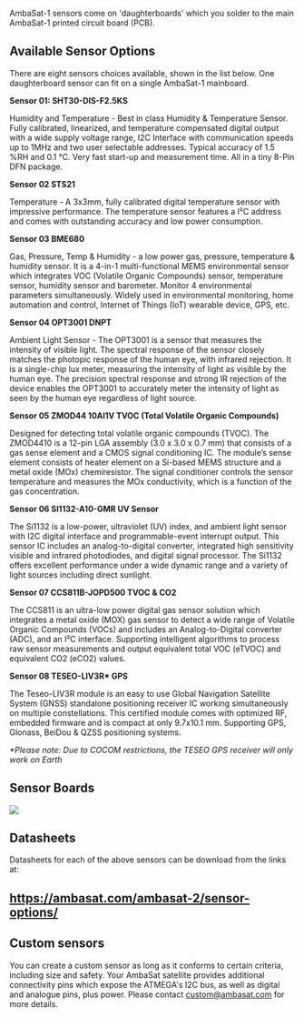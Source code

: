 AmbaSat-1 sensors come on 'daughterboards' which you solder to the main AmbaSat-1 printed circuit board (PCB).

<!-- wp:heading -->
<h2>Available Sensor Options</h2>
<!-- /wp:heading -->

<!-- wp:paragraph -->
<p>There are eight sensors choices available, shown in the list below. One daughterboard sensor can fit on a single AmbaSat-1 mainboard.  </p>
<!-- /wp:paragraph -->

<!-- wp:paragraph -->
<p><strong>Sensor 01:    SHT30-DIS-F2.5KS  </strong></p>
<!-- /wp:paragraph -->

<!-- wp:paragraph -->
<p>Humidity and Temperature - Best in class Humidity &amp; Temperature Sensor. Fully calibrated, linearized, and temperature compensated digital output with a wide supply voltage range, I2C Interface with communication speeds up to 1MHz and two user selectable addresses.  Typical accuracy of 1.5 %RH and 0.1 °C. Very fast start-up and measurement time. All in a tiny 8-Pin DFN package.</p>
<!-- /wp:paragraph -->

<!-- wp:paragraph -->
<p><strong>Sensor 02    STS21   </strong></p>
<!-- /wp:paragraph -->

<!-- wp:paragraph -->
<p>Temperature - A 3x3mm, fully calibrated digital temperature sensor with impressive performance. The temperature sensor features a I²C address and comes with outstanding accuracy and low power consumption. </p>
<!-- /wp:paragraph -->

<!-- wp:paragraph -->
<p><strong>Sensor 03    BME680  </strong></p>
<!-- /wp:paragraph -->

<!-- wp:paragraph -->
<p>Gas, Pressure, Temp &amp; Humidity - a low power gas, pressure, temperature &amp; humidity sensor. It is a 4-in-1 multi-functional MEMS environmental sensor which integrates VOC (Volatile Organic Compounds) sensor, temperature sensor, humidity sensor and barometer. Monitor 4 environmental parameters simultaneously. Widely used in environmental monitoring, home automation and control, Internet of Things (IoT) wearable device, GPS, etc.</p>
<!-- /wp:paragraph -->

<!-- wp:paragraph -->
<p><strong>Sensor 04 OPT3001 DNPT  </strong>  </p>
<!-- /wp:paragraph -->

<!-- wp:paragraph -->
<p>Ambient Light Sensor - The OPT3001 is a sensor that measures the intensity of visible light. The spectral response of the sensor closely matches the photopic response of the human eye, with infrared rejection. It is a single-chip lux meter, measuring the intensity of light as visible by the human eye. The precision spectral response and strong IR rejection of the device enables the OPT3001 to accurately meter the intensity of light as seen by the human eye regardless of light source.</p>
<!-- /wp:paragraph -->

<!-- wp:paragraph -->
<p><strong>Sensor 05    ZMOD44 10AI1V   TVOC (Total Volatile Organic Compounds)</strong></p>
<!-- /wp:paragraph -->

<!-- wp:paragraph -->
<p>Designed for detecting total volatile organic compounds (TVOC). The ZMOD4410 is a 12-pin LGA assembly (3.0 x 3.0 x 0.7 mm) that consists of a gas sense element and a CMOS signal conditioning IC. The module’s sense element consists of heater element on a Si-based MEMS structure and a metal oxide (MOx) chemiresistor. The signal conditioner controls the sensor temperature and measures the MOx conductivity, which is a function of the gas concentration.</p>
<!-- /wp:paragraph -->

<!-- wp:paragraph -->
<p><strong>Sensor 06    SI1132-A10-GMR  UV Sensor </strong></p>
<!-- /wp:paragraph -->

<!-- wp:paragraph -->
<p>The Si1132 is a low-power, ultraviolet (UV) index, and ambient light sensor with I2C digital interface and programmable-event interrupt output. This sensor IC includes an analog-to-digital converter, integrated high sensitivity visible and infrared photodiodes, and digital signal processor. The Si1132 offers excellent performance under a wide dynamic range and a variety of light sources including direct sunlight.</p>
<!-- /wp:paragraph -->

<!-- wp:paragraph -->
<p><strong>Sensor 07    CCS811B-JOPD500 TVOC &amp; CO2 </strong></p>
<!-- /wp:paragraph -->

<!-- wp:paragraph -->
<p>The CCS811 is an ultra-low power digital gas sensor solution which integrates a metal oxide (MOX) gas sensor to detect a wide range of Volatile Organic Compounds (VOCs) and includes an Analog-to-Digital converter (ADC), and an I²C interface. Supporting intelligent algorithms to process raw sensor measurements and output equivalent total VOC (eTVOC) and<br> equivalent CO2 (eCO2) values.</p>
<!-- /wp:paragraph -->

<!-- wp:paragraph -->
<p><strong>Sensor 08    TESEO-LIV3R*    GPS </strong></p>
<!-- /wp:paragraph -->

<!-- wp:paragraph -->
<p>The Teseo-LIV3R module is an easy to use Global Navigation Satellite System (GNSS) standalone positioning receiver IC working simultaneously on multiple constellations. This certified module comes with optimized RF, embedded firmware and is compact at only 9.7x10.1 mm. Supporting GPS, Glonass, BeiDou &amp; QZSS positioning systems.</p>
<!-- /wp:paragraph -->

<!-- wp:paragraph -->
<p><em>*Please note: Due to COCOM restrictions, the </em><em>TESEO GPS receiver will only work on Earth</em></p>
<!-- /wp:paragraph -->

<h2>Sensor Boards</h2>

<img src="https://ambasat.com/downloads/ambasat-1-sensor-range.png">

<!-- wp:heading -->
<h2>Datasheets</h2>
<!-- /wp:heading -->

<!-- wp:paragraph -->
<p>Datasheets for each of the above sensors can be download
from the links at:</p>
<!-- /wp:paragraph -->

<!-- wp:heading -->
<h2><a href="https://ambasat.com/ambasat-2/sensor-options/">https://ambasat.com/ambasat-2/sensor-options/</a>&nbsp;</h2>
<!-- /wp:heading -->

<!-- wp:heading -->
<h2>Custom sensors</h2>
<!-- /wp:heading -->

<!-- wp:paragraph -->
<p>You can create a custom sensor as long as it conforms to
certain criteria, including size and safety. Your AmbaSat satellite provides
additional connectivity pins which expose the ATMEGA's I2C bus, as well as
digital and analogue pins, plus power. Please contact <a href="mailto:custom@ambasat.com">custom@ambasat.com</a> for more details.</p>
<!-- /wp:paragraph -->